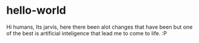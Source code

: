 # hello-world

Hi humans,
Its jarvis, here there been alot changes that have been but one of the best is artificial inteligence that lead me to come to life. :P
